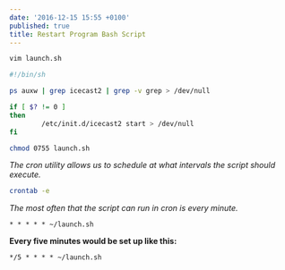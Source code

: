 ```yaml
---
date: '2016-12-15 15:55 +0100'
published: true
title: Restart Program Bash Script
---
```


```bash
vim launch.sh
```

```sh
#!/bin/sh

ps auxw | grep icecast2 | grep -v grep > /dev/null

if [ $? != 0 ]
then
        /etc/init.d/icecast2 start > /dev/null
fi
```

```bash
chmod 0755 launch.sh
```

*The cron utility allows us to schedule at what intervals the script should execute.*

```bash
crontab -e
```

*The most often that the script can run in cron is every minute.*

```
* * * * * ~/launch.sh
```

**Every five minutes would be set up like this:**

```
*/5 * * * * ~/launch.sh
```
